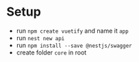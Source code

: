 # Setup

- run `npm create vuetify` and name it `app`
- run `nest new api`
- run `npm install --save @nestjs/swagger`
- create folder `core` in root
